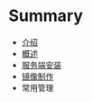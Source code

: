 # Summary

* [介绍](README.md)
* [概述](gai_nian.md)
* [服务端安装](fu_wu_duan_an_zhuang.md)
* [镜像制作](jing_xiang_zhi_zuo.md)
* 常用管理


